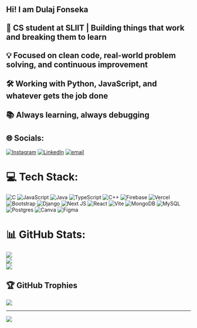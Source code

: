 ## Hi! I am Dulaj Fonseka <br><br>🎯 CS student at SLIIT | Building things that work and breaking them to learn</br><br>💡 Focused on clean code, real-world problem solving, and continuous improvement</br><br>🛠️ Working with Python, JavaScript, and whatever gets the job done</br><br>📚 Always learning, always debugging</br>


## 🌐 Socials:
[![Instagram](https://img.shields.io/badge/Instagram-%23E4405F.svg?logo=Instagram&logoColor=white)](https://instagram.com/x._.drex._.x) [![LinkedIn](https://img.shields.io/badge/LinkedIn-%230077B5.svg?logo=linkedin&logoColor=white)](https://www.linkedin.com/in/dulaj-fonseka-93b91b2b0/) [![email](https://img.shields.io/badge/Email-D14836?logo=gmail&logoColor=white)](mailto:hdafonseka@gmail.com) 

# 💻 Tech Stack:
![C](https://img.shields.io/badge/c-%2300599C.svg?style=for-the-badge&logo=c&logoColor=white) ![JavaScript](https://img.shields.io/badge/javascript-%23323330.svg?style=for-the-badge&logo=javascript&logoColor=%23F7DF1E) ![Java](https://img.shields.io/badge/java-%23ED8B00.svg?style=for-the-badge&logo=openjdk&logoColor=white) ![TypeScript](https://img.shields.io/badge/typescript-%23007ACC.svg?style=for-the-badge&logo=typescript&logoColor=white) ![C++](https://img.shields.io/badge/c++-%2300599C.svg?style=for-the-badge&logo=c%2B%2B&logoColor=white) ![Firebase](https://img.shields.io/badge/firebase-%23039BE5.svg?style=for-the-badge&logo=firebase) ![Vercel](https://img.shields.io/badge/vercel-%23000000.svg?style=for-the-badge&logo=vercel&logoColor=white) ![Bootstrap](https://img.shields.io/badge/bootstrap-%238511FA.svg?style=for-the-badge&logo=bootstrap&logoColor=white) ![Django](https://img.shields.io/badge/django-%23092E20.svg?style=for-the-badge&logo=django&logoColor=white) ![Next JS](https://img.shields.io/badge/Next-black?style=for-the-badge&logo=next.js&logoColor=white) ![React](https://img.shields.io/badge/react-%2320232a.svg?style=for-the-badge&logo=react&logoColor=%2361DAFB) ![Vite](https://img.shields.io/badge/vite-%23646CFF.svg?style=for-the-badge&logo=vite&logoColor=white) ![MongoDB](https://img.shields.io/badge/MongoDB-%234ea94b.svg?style=for-the-badge&logo=mongodb&logoColor=white) ![MySQL](https://img.shields.io/badge/mysql-4479A1.svg?style=for-the-badge&logo=mysql&logoColor=white) ![Postgres](https://img.shields.io/badge/postgres-%23316192.svg?style=for-the-badge&logo=postgresql&logoColor=white) ![Canva](https://img.shields.io/badge/Canva-%2300C4CC.svg?style=for-the-badge&logo=Canva&logoColor=white) ![Figma](https://img.shields.io/badge/figma-%23F24E1E.svg?style=for-the-badge&logo=figma&logoColor=white)
# 📊 GitHub Stats:
![](https://github-readme-stats.vercel.app/api?username=hdafonseka&theme=dark&hide_border=false&include_all_commits=false&count_private=false)<br/>
![](https://nirzak-streak-stats.vercel.app/?user=hdafonseka&theme=dark&hide_border=false)<br/>
![](https://github-readme-stats.vercel.app/api/top-langs/?username=hdafonseka&theme=dark&hide_border=false&include_all_commits=false&count_private=false&layout=compact)

## 🏆 GitHub Trophies
![](https://github-profile-trophy.vercel.app/?username=hdafonseka&theme=radical&no-frame=false&no-bg=true&margin-w=4)

---
[![](https://visitcount.itsvg.in/api?id=hdafonseka&icon=0&color=0)](https://visitcount.itsvg.in)

<!-- Proudly created with GPRM ( https://gprm.itsvg.in ) -->
